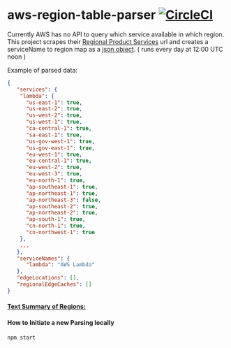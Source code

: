 # aws-region-table-parser [![CircleCI](https://circleci.com/gh/burib/aws-region-table-parser.svg?style=svg)](https://circleci.com/gh/burib/aws-region-table-parser)
Currently AWS has no API to query which service available in which region.  
This project scrapes their [Regional Product Services](http://aws.amazon.com/about-aws/global-infrastructure/regional-product-services/) url and creates a serviceName to region map as a [json object](https://github.com/burib/aws-region-table-parser/blob/master/data/parseddata.json). ( runs every day at 12:00 UTC noon )

Example of parsed data:
```json
{
   "services": {
    "lambda": {
      "us-east-1": true,
      "us-east-2": true,
      "us-west-2": true,
      "us-west-1": true,
      "ca-central-1": true,
      "sa-east-1": true,
      "us-gov-west-1": true,
      "us-gov-east-1": true,
      "eu-west-1": true,
      "eu-central-1": true,
      "eu-west-2": true,
      "eu-west-3": true,
      "eu-north-1": true,
      "ap-southeast-1": true,
      "ap-northeast-1": true,
      "ap-northeast-3": false,
      "ap-southeast-2": true,
      "ap-northeast-2": true,
      "ap-south-1": true,
      "cn-north-1": true,
      "cn-northwest-1": true
    },
    ...
   },
   "serviceNames": {
      "lambda": "AWS Lambda"
   },
   "edgeLocations": [],
   "regionalEdgeCaches": []
}
```

#### [Text Summary of Regions:](https://github.com/burib/aws-region-table-parser/blob/master/data/README.md) 



#### How to Initiate a new Parsing locally
 ```bash 
npm start
```
